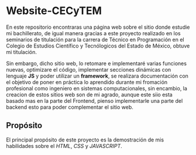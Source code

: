 # Website-CECyTEM
En este repositorio encontraras una página web sobre el sitio donde estudie mi bachillerato, de igual manera gracias a este proyecto realizado en los seminarios de titulación para la carrera de Técnico en Programación en el Colegio de Estudios Científico y Tecnólogicos del Estado de México, obtuve mi titulación.

Sin embargo, dicho sitio web, lo retomare e implementaré varias funciones nuevas, optimizare el código, implementar secciones dinámicas con lenguaje **JS** y poder utilizar un **framework**, se realizara documentación con el objetivo de poner en práctica lo aprendido durante mi fromación profesional como ingeniero en sistemas computacionales, sin encambio, la creacion de estos sitios web son de mi agrado, aunque este siio esta basado mas en la parte del Frontend, pienso implementarle una parte del backend esto para poder complementar el sitio web.

## Propósito
El principal propósito de este proyecto es la demostración de mis habilidades sobre el *HTML*, *CSS* y *JAVASCRIPT*. 


